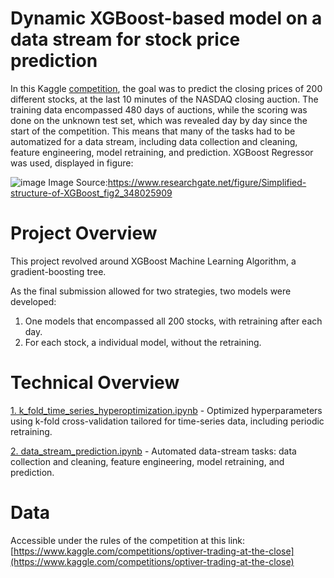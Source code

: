 # Dynamic XGBoost-based model on a data stream for stock price prediction
In this Kaggle [competition](https://www.kaggle.com/competitions/optiver-trading-at-the-close), the goal was to predict the closing prices of 200 different stocks, at the last 10 minutes of the NASDAQ closing auction. The training data encompassed 480 days of auctions, while the scoring was done on the unknown test set, which was revealed day by day since the start of the competition. This means that many of the tasks had to be automatized for a data stream, including  data collection and cleaning, feature engineering, model retraining, and prediction. XGBoost Regressor was used, displayed in figure:

![image](https://github.com/lukablagoje/dynamic-XGBoost-model-data-stream-prediction/assets/52599010/3caa45c6-de51-41ac-908f-430b9b66443b)
Image Source:https://www.researchgate.net/figure/Simplified-structure-of-XGBoost_fig2_348025909

# Project Overview
This project revolved around XGBoost Machine Learning Algorithm, a gradient-boosting tree.

As the final submission allowed for two strategies, two models were developed:
1) One models that encompassed all 200 stocks, with retraining after each day.
2) For each stock, a individual model, without the retraining.
   
# Technical Overview
[1. k_fold_time_series_hyperoptimization.ipynb](https://github.com/lukablagoje/dynamic-XGBoost-model-data-stream-prediction/blob/main/1.%20k_fold_time_series_hyperoptimization.ipynb) - Optimized hyperparameters using k-fold cross-validation tailored for time-series data, including periodic retraining.

[2. data_stream_prediction.ipynb](https://github.com/lukablagoje/dynamic-XGBoost-model-data-stream-prediction/blob/main/2.%20data_stream_prediction.ipynb) - Automated data-stream tasks: data collection and cleaning, feature engineering, model retraining, and prediction.

# Data 
Accessible under the rules of the competition at this link: [https://www.kaggle.com/competitions/optiver-trading-at-the-close](https://www.kaggle.com/competitions/optiver-trading-at-the-close)
